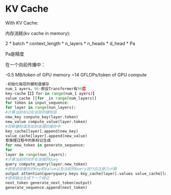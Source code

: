 # KV Cache

With KV Cache:

内存消耗(kv cache in memory):

2 \* batch \* context_length \* n_layers \* n_heads \* d_head \* Pa

Pa是精度

在一个向前传播中：

-0.5 MB/token of GPU memory
~14 GFLOPs/token of GPU compute

```python
·初始化每层的健和值缓存
num_1 ayers。96·假设Transformer有96层
key-cache【I】for-in range(num_1 ayers)】
value_cache [[for _in range(num_layers)]
for token in input_sequence:
for layer in range(nun_layers):
#计算当前标记在该层的键和伯
new_key conpute_key(layer.token)
new_value compute_value(layer.token)
#将新健和值添加到该摆的缓存中
key_cache[layer].append(new_key)
value_cache[layer].append(new_value)
意推理过程中的斯标记生成
for new_token in generate_sequence:
for
layer in range(nun_layers):
#计算当前时间步在该摆的Quey
query compute_query(layer.new_token)
#使用该层缓存的Key和Value以及当前的Query进行白注悬力计算
output attention(queryquery.keys key_cache[layer].values value_cache[layer])
#使用输出生成下一个绿记
next_token generate_next_token(output)
generate_sequence.append(next_token)
```

